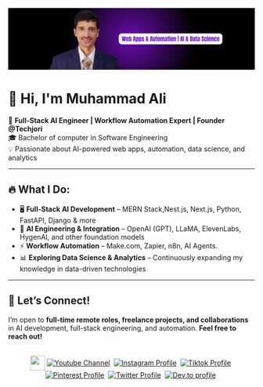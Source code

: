 <img src="./images/github-banner.png" alt="Github Banner">

# 👋 Hi, I'm Muhammad Ali  

🚀 **Full-Stack AI Engineer | Workflow Automation Expert | Founder @Techjori**  
🎓 Bachelor of computer in Software Engineering<br> 
💡 Passionate about AI-powered web apps, automation, data science, and analytics

---

## 🔥 What I Do:  
- 🖥 **Full-Stack AI Development** – MERN Stack,Nest.js, Next.js, Python, FastAPI, Django & more  
- 🤖 **AI Engineering & Integration** – OpenAI (GPT), LLaMA, ElevenLabs, HygenAI, and other foundation models  
- ⚡ **Workflow Automation** – Make.com, Zapier, n8n, AI Agents.  
- 📊 **Exploring Data Science & Analytics** – Continuously expanding my knowledge in data-driven technologies  

---

## 📩 Let’s Connect!  
I’m open to **full-time remote roles, freelance projects, and collaborations** in AI development, full-stack engineering, and automation. **Feel free to reach out!**  

<br/>
<div align="center">
<a href="https://linkedin.com/in/aliawanai" target="blank"><img align="center" src="https://img.icons8.com/?size=100&id=8808&format=png&color=000000" height="30" width="30" /></a>
<a href="https://www.youtube.com/@aliawanai?sub_confirmation=1" target="blank"><img align="center" src="https://cdn.jsdelivr.net/npm/simple-icons@3.0.1/icons/youtube.svg" alt="Youtube Channel" height="30" width="30" /></a>&nbsp;
<a href="https://www.instagram.com/aliawanai/" target="blank"><img align="center" src="https://cdn.jsdelivr.net/npm/simple-icons@3.0.1/icons/instagram.svg" alt="Instagram Profile" height="30" width="30" /></a>&nbsp;
<a href="https://www.tiktok.com/@aliawanai" target="blank"><img align="center" src="https://cdn.jsdelivr.net/npm/simple-icons@3.0.1/icons/tiktok.svg" alt="Tiktok Profile" height="30" width="30" /></a>&nbsp;
<a href="https://pinterest.com/aliawanai" target="blank"><img align="center" src="https://cdn.jsdelivr.net/npm/simple-icons@3.0.1/icons/pinterest.svg" alt="Pinterest Profile" height="30" width="30" /></a>&nbsp;
<a href="https://twitter.com/aliawanai" target="blank"><img align="center" src="https://cdn.jsdelivr.net/npm/simple-icons@3.0.1/icons/twitter.svg" alt="Twitter Profile" height="30" width="30" /></a>&nbsp;
<a href="https://dev.to/aliawanai" target="blank"><img align="center" src="https://simpleicons.org/icons/devdotto.svg" alt="Dev.to profile" height="30" width="30" /></a>&nbsp;
</div>
<br/>

